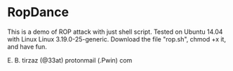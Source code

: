 # RopDance
This is a demo of ROP attack with just shell script.
Tested on Ubuntu 14.04 with Linux Linux 3.19.0-25-generic.
Download the file "rop.sh", chmod +x it, and have fun.







E. B. tirzaz (@33at) protonmail (.Pwin) com
